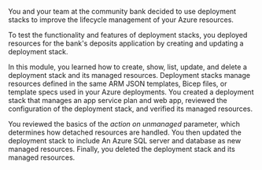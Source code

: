 You and your team at the community bank decided to use deployment stacks to improve the lifecycle management of your Azure resources. 

To test the functionality and features of deployment stacks, you deployed resources for the bank's deposits application by creating and updating a deployment stack.

In this module, you learned how to create, show, list, update, and delete a deployment stack and its managed resources. Deployment stacks manage resources defined in the same ARM JSON templates, Bicep files, or template specs used in your Azure deployments. You created a deployment stack that manages an app service plan and web app, reviewed the configuration of the deployment stack, and verified its managed resources.

You reviewed the basics of the _action on unmanaged_ parameter, which determines how detached resources are handled. You then updated the deployment stack to include An Azure SQL server and database as new managed resources. Finally, you deleted the deployment stack and its managed resources.
